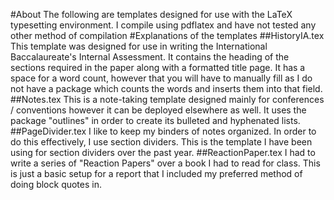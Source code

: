 #About
The following are templates designed for use with the LaTeX typesetting environment. I compile using pdflatex and have not tested any other method of compilation
#Explanations of the templates
##HistoryIA.tex
This template was designed for use in writing the International Baccalaureate's Internal Assessment. It contains the heading of the sections required in the paper along with a formatted title page. It has a space for a word count, however that you will have to manually fill as I do not have a package which counts the words and inserts them into that field. 
##Notes.tex
This is a note-taking template designed mainly for conferences / conventions however it can be deployed elsewhere as well. It uses the package "outlines" in order to create its bulleted and hyphenated lists. 
##PageDivider.tex
I like to keep my binders of notes organized. In order to do this effectively, I use section dividers. This is the template I have been using for section dividers over the past year.
##ReactionPaper.tex
I had to write a series of "Reaction Papers" over a book I had to read for class. This is just a basic setup for a report that I included my preferred method of doing block quotes in. 